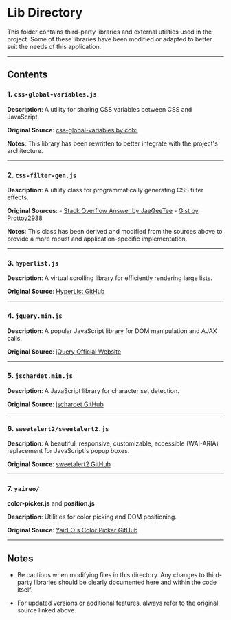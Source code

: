 # Lib Directory

This folder contains third-party libraries and external utilities used in the project. Some of these libraries have been modified or adapted to better suit the needs of this application.

---

## Contents

### 1. `css-global-variables.js`

**Description**: A utility for sharing CSS variables between CSS and JavaScript.

**Original Source**: [css-global-variables by colxi](https://github.com/colxi/css-global-variables/)

**Notes**: This library has been rewritten to better integrate with the project's architecture.

---

### 2. `css-filter-gen.js`

**Description**: A utility class for programmatically generating CSS filter effects.

**Original Sources**: - [Stack Overflow Answer by JaeGeeTee](https://stackoverflow.com/a/43960991/604861) - [Gist by Prottoy2938](https://gist.github.com/Prottoy2938/7ff636330f2eec9bfeee56a49d6471e4)

**Notes**: This class has been derived and modified from the sources above to provide a more robust and application-specific implementation.

---

### 3. `hyperlist.js`

**Description**: A virtual scrolling library for efficiently rendering large lists.

**Original Source**: [HyperList GitHub](https://github.com/tbranyen/hyperlist)

---

### 4. `jquery.min.js`

**Description**: A popular JavaScript library for DOM manipulation and AJAX calls.

**Original Source**: [jQuery Official Website](https://jquery.com/)

---

### 5. `jschardet.min.js`

**Description**: A JavaScript library for character set detection.

**Original Source**: [jschardet GitHub](https://github.com/aadsm/jschardet)

---

### 6. `sweetalert2/sweetalert2.js`

**Description**: A beautiful, responsive, customizable, accessible (WAI-ARIA) replacement for JavaScript's popup boxes.

**Original Source**: [sweetalert2 GitHub](https://github.com/sweetalert2/sweetalert2)

---

### 7. `yaireo/`

**color-picker.js** and **position.js**

**Description**: Utilities for color picking and DOM positioning.

**Original Source**: [YairEO's Color Picker GitHub](https://github.com/yairEO/colorPicker)

---

## Notes

- Be cautious when modifying files in this directory. Any changes to third-party libraries should be clearly documented here and within the code itself.

- For updated versions or additional features, always refer to the original source linked above.
